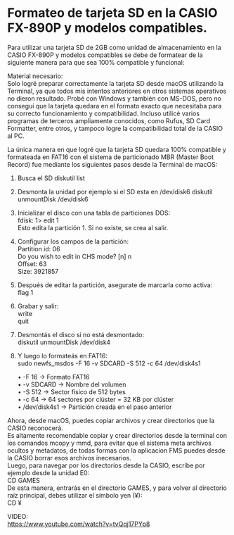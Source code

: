 # Formateo de tarjeta SD en la CASIO FX-890P y modelos compatibles.

Para utilizar una tarjeta SD de 2GB como unidad de almacenamiento en la CASIO FX-890P y modelos compatibles se debe de formatear de la siguiente manera para que sea 100% compatible y funcional: <br>

Material necesario: <br>
Solo logré preparar correctamente la tarjeta SD desde macOS utilizando la Terminal, ya que todos mis intentos anteriores en otros sistemas operativos no dieron resultado. Probé con Windows y también con MS-DOS, pero no conseguí que la tarjeta quedara en el formato exacto que necesitaba para su correcto funcionamiento y compatibilidad. Incluso utilicé varios programas de terceros ampliamente conocidos, como Rufus, SD Card Formatter, entre otros, y tampoco logre la compatibilidad total de la CASIO al PC. <br>

La única manera en que logré que la tarjeta SD quedara 100% compatible y formateada en FAT16 con el sistema de particionado MBR (Master Boot Record) fue mediante los siguientes pasos desde la Terminal de macOS: <br>

 1. Busca el SD
 diskutil list

 2. Desmonta la unidad por ejemplo si el SD esta en /dev/disk6
 diskutil unmountDisk /dev/disk6

 3. Inicializar el disco con una tabla de particiones DOS: <br>
 fdisk: 1> edit 1 <br>
 Esto edita la partición 1. Si no existe, se crea al salir. <br>

 4. Configurar los campos de la partición: <br>
 Partition id: 06 <br>
 Do you wish to edit in CHS mode? [n] n <br>
 Offset: 63 <br>
 Size: 3921857 <br>

 5. Después de editar la partición, asegurate de marcarla como activa: <br>
 flag 1

 6. Grabar y salir: <br>
 write <br>
 quit <br>

 7. Desmontás el disco si no está desmontado: <br>
 diskutil unmountDisk /dev/disk4 <br>

 8. Y luego lo formateás en FAT16: <br>
 sudo newfs_msdos -F 16 -v SDCARD -S 512 -c 64 /dev/disk4s1 <br>

 	•	-F 16 → Formato FAT16 <br>
 	•	-v SDCARD → Nombre del volumen <br>
 	•	-S 512 → Sector físico de 512 bytes <br>
 	•	-c 64 → 64 sectores por clúster = 32 KB por clúster <br>
 	•	/dev/disk4s1 → Partición creada en el paso anterior <br>

Ahora, desde macOS, puedes copiar archivos y crear directorios que la CASIO reconocerá. <br>
Es altamente recomendable copiar y crear directorios desde la terminal con los comandos mcopy y mmd, para evitar que el sistema meta archivos ocultos y metadatos, de todas formas con la aplicacion FMS puedes desde la CASIO borrar esos archivos inecesarios. <br>
Luego, para navegar por los directorios desde la CASIO, escribe por ejemplo desde la unidad E0: <br>
CD GAMES <br>
De esta manera, entrarás en el directorio GAMES, y para volver al directorio raíz principal, debes utilizar el símbolo yen (¥): <br>
CD ¥ <br>

VIDEO: <br>
https://www.youtube.com/watch?v=tvQqj17PYp8



 
	
	
